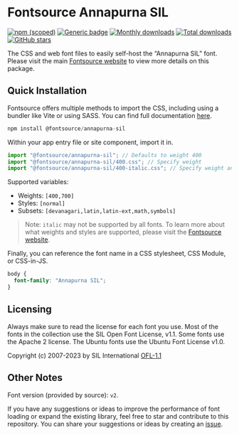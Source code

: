 # Fontsource Annapurna SIL

[![npm (scoped)](https://img.shields.io/npm/v/@fontsource/annapurna-sil?color=brightgreen)](https://www.npmjs.com/package/@fontsource/annapurna-sil) [![Generic badge](https://img.shields.io/badge/fontsource-passing-brightgreen)](https://github.com/fontsource/fontsource) [![Monthly downloads](https://badgen.net/npm/dm/@fontsource/annapurna-sil)](https://github.com/fontsource/fontsource) [![Total downloads](https://badgen.net/npm/dt/@fontsource/annapurna-sil)](https://github.com/fontsource/fontsource) [![GitHub stars](https://img.shields.io/github/stars/fontsource/fontsource.svg?style=social&label=Star)](https://github.com/fontsource/fontsource/stargazers)

The CSS and web font files to easily self-host the “Annapurna SIL” font. Please visit the main [Fontsource website](https://fontsource.org/fonts/annapurna-sil) to view more details on this package.

## Quick Installation

Fontsource offers multiple methods to import the CSS, including using a bundler like Vite or using SASS. You can find full documentation [here](https://fontsource.org/docs/getting-started/introduction).

```javascript
npm install @fontsource/annapurna-sil
```

Within your app entry file or site component, import it in.

```javascript
import "@fontsource/annapurna-sil"; // Defaults to weight 400
import "@fontsource/annapurna-sil/400.css"; // Specify weight
import "@fontsource/annapurna-sil/400-italic.css"; // Specify weight and style
```

Supported variables:
- Weights: `[400,700]`
- Styles: `[normal]`
- Subsets: `[devanagari,latin,latin-ext,math,symbols]`

> Note: `italic` may not be supported by all fonts. To learn more about what weights and styles are supported, please visit the [Fontsource website](https://fontsource.org/fonts/annapurna-sil).

Finally, you can reference the font name in a CSS stylesheet, CSS Module, or CSS-in-JS.

```css
body {
  font-family: "Annapurna SIL";
}
```

## Licensing
Always make sure to read the license for each font you use. Most of the fonts in the collection use the SIL Open Font License, v1.1. Some fonts use the Apache 2 license. The Ubuntu fonts use the Ubuntu Font License v1.0.

Copyright (c) 2007-2023 by SIL International
[OFL-1.1](https://openfontlicense.org)

## Other Notes
Font version (provided by source): `v2`.

If you have any suggestions or ideas to improve the performance of font loading or expand the existing library, feel free to star and contribute to this repository. You can share your suggestions or ideas by creating an [issue](https://github.com/fontsource/fontsource/issues).